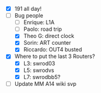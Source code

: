 - [x] 191 all day!
- [ ] Bug people
  - [ ] Enrique: L1A
  - [ ] Paolo: road trip
  - [x] Theo G: direct clock
  - [x] Sorin: ART counter
  - [x] Riccardo: OUT4 busted
- [x] Where to put the last 3 Routers?
  - [x] L3: swrod03
  - [x] L5: swrodvs
  - [x] L7: swrodbb5?
- [ ] Update MM A14 wiki svp
